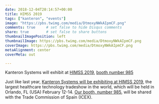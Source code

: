 ```yaml
---
date: 2018-12-04T20:14:57+00:00
title: HIMSS 2019
tags: ["kanteron", "events"]
image: "https://pbs.twimg.com/media/DtmoxyNWkAIpmCF.png"
comments: true     # set false to hide Disqus comments
share: true        # set false to share buttons
thumbnailImagePosition: left
thumbnailImage: https://pbs.twimg.com/media/DtmoxyNWkAIpmCF.png
coverImage: https://pbs.twimg.com/media/DtmoxyNWkAIpmCF.png
metaAlignment: center
coverMeta: out

---
```


Kanteron Systems will exhibit at [HIMSS 2019](https://www.himssconference.org/), [booth number 985](https://himss19.mapyourshow.com/7_0/floorplan/?hallID=S&selectedBooth=985&shareguid=C970AF30-F906-717C-A190690EA2B85D0F)

<!--more-->

Just like last year, [Kanteron Systems will be exhibiting at HIMSS 2019](https://himss19.mapyourshow.com/7_0/exhibitor_details.cfm?exhid=52713&shareguid=C970AF3E-D586-C96A-39F8996DBB4F9615), the largest healthcare technology tradeshow in the world, which will be held in Orlando, FL (USA) February 12-14.
[Our booth, number 985](https://himss19.mapyourshow.com/7_0/floorplan/?hallID=S&selectedBooth=985&shareguid=C970AF30-F906-717C-A190690EA2B85D0F), will be shared with the Trade Commission of Spain (ICEX).
